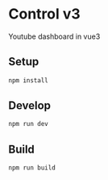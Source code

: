 # Control v3

Youtube dashboard in vue3
## Setup

```sh
npm install
```

## Develop

```sh
npm run dev
```

## Build

```sh
npm run build
```

